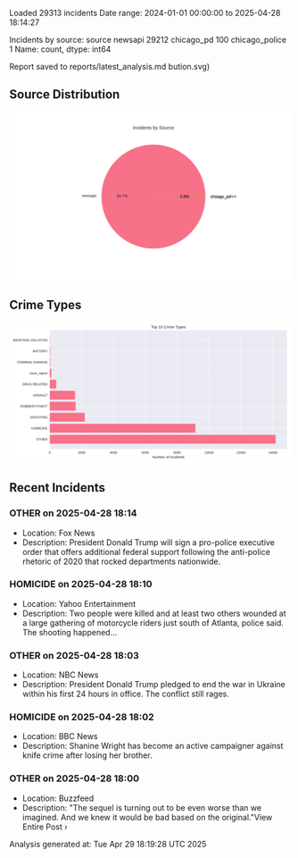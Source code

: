 
Loaded 29313 incidents
Date range: 2024-01-01 00:00:00 to 2025-04-28 18:14:27

Incidents by source:
source
newsapi           29212
chicago_pd          100
chicago_police        1
Name: count, dtype: int64

Report saved to reports/latest_analysis.md
bution.svg)

## Source Distribution
![Source Distribution](images/source_distribution.svg)

## Crime Types
![Crime Types](images/crime_types.svg)

## Recent Incidents

### OTHER on 2025-04-28 18:14
- Location: Fox News
- Description: President Donald Trump will sign a pro-police executive order that offers additional federal support following the anti-police rhetoric of 2020 that rocked departments nationwide.


### HOMICIDE on 2025-04-28 18:10
- Location: Yahoo Entertainment
- Description: Two people were killed and at least two others wounded at a large gathering of motorcycle riders just south of Atlanta, police said.  The shooting happened...


### OTHER on 2025-04-28 18:03
- Location: NBC News
- Description: President Donald Trump pledged to end the war in Ukraine within his first 24 hours in office. The conflict still rages.


### HOMICIDE on 2025-04-28 18:02
- Location: BBC News
- Description: Shanine Wright has become an active campaigner against knife crime after losing her brother.


### OTHER on 2025-04-28 18:00
- Location: Buzzfeed
- Description: "The sequel is turning out to be even worse than we imagined. And we knew it would be bad based on the original."View Entire Post ›

Analysis generated at: Tue Apr 29 18:19:28 UTC 2025
